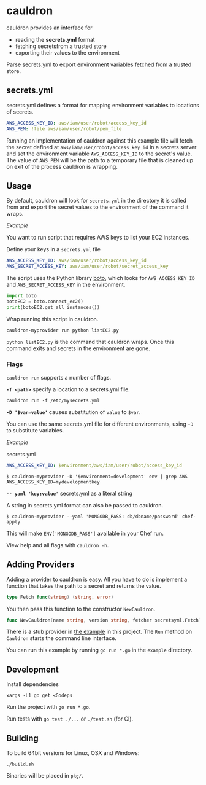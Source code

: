 # cauldron

cauldron provides an interface for

* reading the **secrets.yml** format
* fetching secretsfrom a trusted store
* exporting their values to the environment

Parse secrets.yml to export environment variables fetched from a trusted store.

## secrets.yml

secrets.yml defines a format for mapping environment variables to locations of
secrets.

```yml
AWS_ACCESS_KEY_ID: aws/iam/user/robot/access_key_id
AWS_PEM: !file aws/iam/user/robot/pem_file
```

Running an implementation of cauldron against this example file will fetch the secret
defined at `aws/iam/user/robot/access_key_id` in a secrets server and set the environment
variable `AWS_ACCESS_KEY_ID` to the secret's value. The value of `AWS_PEM` will be the
path to a temporary file that is cleaned up on exit of the process cauldron is wrapping.

## Usage

By default, cauldron will look for `secrets.yml` in the directory it is
called from and export the secret values to the environment of the command it wraps.

*Example*

You want to run script that requires AWS keys to list your EC2 instances.

Define your keys in a `secrets.yml` file

```yml
AWS_ACCESS_KEY_ID: aws/iam/user/robot/access_key_id
AWS_SECRET_ACCESS_KEY: aws/iam/user/robot/secret_access_key
```

The script uses the Python library [boto](https://pypi.python.org/pypi/boto), which looks for `AWS_ACCESS_KEY_ID`
and `AWS_SECRET_ACCESS_KEY` in the environment.

```python
import boto
botoEC2 = boto.connect_ec2()
print(botoEC2.get_all_instances())
```

Wrap running this script in cauldron.

```
cauldron-myprovider run python listEC2.py
```

`python listEC2.py` is the command that cauldron wraps. Once this command exits
and secrets in the environment are gone.

### Flags

`cauldron run` supports a number of flags.

**`-f <path>`** specify a location to a secrets.yml file.

```
cauldron run -f /etc/mysecrets.yml
```

**`-D '$var=value'`** causes substitution of `value` to `$var`.

You can use the same secrets.yml file for different environments, using `-D` to
substitute variables.

*Example*

secrets.yml
```yml
AWS_ACCESS_KEY_ID: $environment/aws/iam/user/robot/access_key_id
```

```sh-session
$ cauldron-myprovider -D '$environment=development' env | grep AWS
AWS_ACCESS_KEY_ID=mydevelopmentkey
```

**`-- yaml 'key:value'`** secrets.yml as a literal string

A string in secrets.yml format can also be passed to cauldron.

```sh-session
$ cauldron-myprovider --yaml 'MONGODB_PASS: db/dbname/password' chef-apply
```

This will make `ENV['MONGODB_PASS']` available in your Chef run.

View help and all flags with `cauldron -h`.

## Adding Providers

Adding a provider to cauldron is easy. All you have to do is implement a function that takes the path to a secret and returns the value.

```go
type Fetch func(string) (string, error)
```

You then pass this function to the constructor `NewCauldron`.

```go
func NewCauldron(name string, version string, fetcher secretsyml.Fetch) Cauldron {...}
```

There is a stub provider in [the example](example/main.go) in this project. The `Run` method on `Cauldron` starts the command line interface.

You can run this example by running `go run *.go` in the `example` directory.

## Development

Install dependencies

```
xargs -L1 go get <Godeps
```

Run the project with `go run *.go`.

Run tests with `go test ./...` or `./test.sh` (for CI).

## Building

To build 64bit versions for Linux, OSX and Windows:

```
./build.sh
```

Binaries will be placed in `pkg/`.
